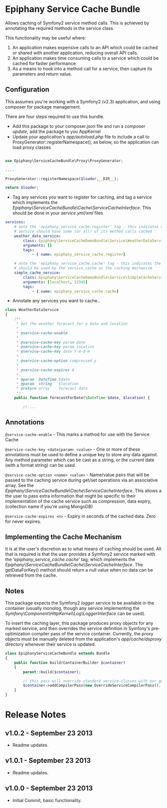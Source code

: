 Epiphany Service Cache Bundle
=============================

Allows caching of Symfony2 service method calls. This is achieved by annotating the required methods in the service class.

This functionality may be useful where:

1. An application makes expensive calls to an API which could be cached or shared with another application, reducing overall API calls.
2. An application makes time consuming calls to a service which could be cached for faster performance. 
3. As a means to hook into a method call for a service, then capture its parameters and return value. 

Configuration
-------------

This assumes you're working with a Symfony2 (v2.3) application, and using composer for package management.

There are four steps required to use this bundle.

* Add this package to your composer.json file and run a *composer update*, add the package to you AppKernel
* Update your application's *app/autoload.php* file to include a call to ProxyGenerator::registerNamespace(), as below, so the application can load proxy classes

```php

use Epiphany\ServiceCacheBundle\Proxy\ProxyGenerator;

....

ProxyGenerator::registerNamespace($loader,__DIR__); 

return $loader;
```

* Tag any services you want to register for caching, and tag a service which implements the *Epiphany\ServiceCacheBundle\Cache\ServiceCacheInterface*. This should be done in your *service.yml/xml* files

```yml
services:
    # note the 'epiphany_service_cache.register' tag - this indicates our weather data
    # service should have some (or all) of its method calls cached 
    weather_data_service:
        class: Epiphany\ServiceCacheDemoBundle\Service\WeatherDataService
        arguments: []
        tags:
            - { name: epiphany_service_cache.register}

    # note the 'epiphany_service_cache.cache' tag - this indicates the service
    # should be used by the service_cache as the caching mechanism 
    simple_cache_service:
        class: Epiphany\ServiceCacheDemoBundle\Service\SimpleCacheService
        arguments: [localhost, 12345]
        tags:
            - { name: epiphany_service_cache.cache}
```

* Annotate any services you want to cache..

```php
class WeatherDataService
{
    /**
     * Get the weather forecast for a date and location
     *
     * @service-cache-enable
     *
     * @service-cache-key param date
     * @service-cache-key param location
     * @service-cache-key date Y-m-d-H
     *
     * @service-cache-option compressed y 
     * 
     * @service-cache-expires 0
     * 
     * @param  DateTime $date     
     * @param  string   $location 
     * @return array    forecast data
     */
    public function forecastForDate(\DateTime $date, $location) {

        //....
```

Annotations
-----------

`@service-cache-enable` - This marks a method for use with the Service Cache

`@service-cache-key <date|param> <value>` - One or more of these annotations must be used to define a unique key to store any data against. Any method parameter which can be cast as a string, or the current date (with a format string) can be used.

`@service-cache-option <name> <value>` - Name/value pairs that will be passed to the caching service during get/set operations via an associative array. See the *Epiphany\ServiceCacheBundle\Cache\ServiceCacheInterface*. This allows a the user to pass extra information that might be specific to their implementation of the cache service such as compression, data expiry, (collection name if you're using MongoDB)

`@service-cache-expires <n>` - Expiry in seconds of the cached data. Zero for never expires.


Implementing the Cache Mechanism
--------------------------------

It is at the user's discretion as to what means of caching should be used. All that is required is that the user provides a Symfony2 service marked with the *'epiphany_service_cache.cache'* tag, which implements the *Epiphany\ServiceCacheBundle\Cache\ServiceCacheInterface*. The getDataForKey() method should return a null value when no data can be retrieved from the cache.

Notes
-----

This package expects the Symfony2 *logger* service to be available in the container (usually monolog, though any service implementing the *Symfony\Component\HttpKernel\Log\LoggerInterface* can be used).  

To insert the caching layer, this package produces proxy objects for any marked service, and then overrides the service definition in Symfony's pre-optimization compiler pass of the service container. Currently, the proxy objects must be manually deleted from the application's *app/cache/dsproxy* directory whenever their service is updated.

```php
class EpiphanyServiceCacheBundle extends Bundle
{
    public function build(ContainerBuilder $container)
    {
        parent::build($container);

        // this pass will override standard service classes with our generated proxy classes
        $container->addCompilerPass(new OverrideServiceCompilerPass(), PassConfig::TYPE_BEFORE_OPTIMIZATION);
    }
}
``` 

Release Notes
=============

v1.0.2 - September 23 2013
--------------------------

- Readme updates.

v1.0.1 - September 23 2013
--------------------------

- Readme updates.

v1.0.0 - September 23 2013
--------------------------

- Initial Commit, basic functionality.

